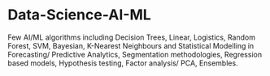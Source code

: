 # Data-Science-AI-ML
Few AI/ML algorithms including Decision Trees, Linear, Logistics, Random Forest, SVM, Bayesian, K-Nearest Neighbours and Statistical Modelling in Forecasting/ Predictive Analytics, Segmentation methodologies, Regression based models, Hypothesis testing, Factor analysis/ PCA, Ensembles.
